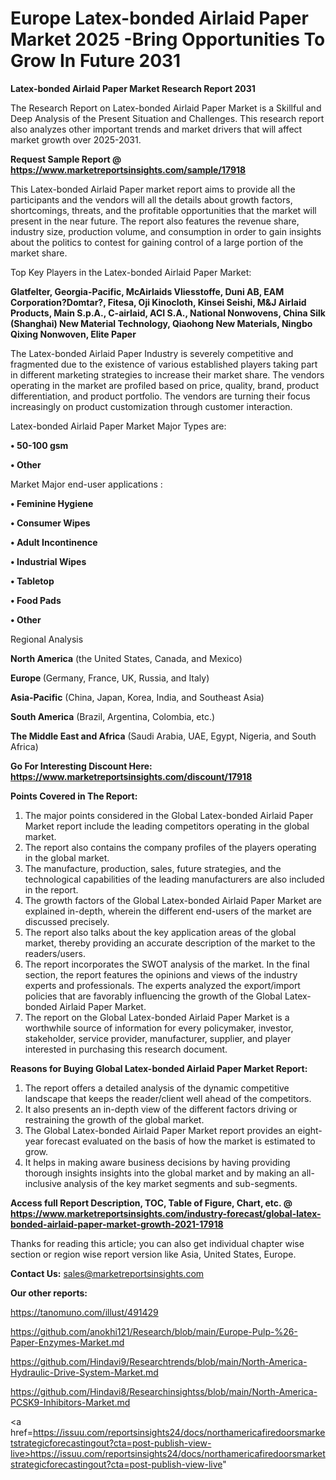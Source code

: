  # Europe Latex-bonded Airlaid Paper Market 2025 -Bring Opportunities To Grow In Future 2031

<strong>Latex-bonded Airlaid Paper Market Research Report 2031</strong>

The Research Report on Latex-bonded Airlaid Paper Market is a Skillful and Deep Analysis of the Present Situation and Challenges. This research report also analyzes other important trends and market drivers that will affect market growth over 2025-2031.

<strong>Request Sample Report @ <a href=https://www.marketreportsinsights.com/sample/17918>https://www.marketreportsinsights.com/sample/17918</a></strong>

This Latex-bonded Airlaid Paper market report aims to provide all the participants and the vendors will all the details about growth factors, shortcomings, threats, and the profitable opportunities that the market will present in the near future. The report also features the revenue share, industry size, production volume, and consumption in order to gain insights about the politics to contest for gaining control of a large portion of the market share.

Top Key Players in the Latex-bonded Airlaid Paper Market:

<strong>Glatfelter, Georgia-Pacific, McAirlaids Vliesstoffe, Duni AB, EAM Corporation?Domtar?, Fitesa, Oji Kinocloth, Kinsei Seishi, M&J Airlaid Products, Main S.p.A., C-airlaid, ACI S.A., National Nonwovens, China Silk (Shanghai) New Material Technology, Qiaohong New Materials, Ningbo Qixing Nonwoven, Elite Paper</strong>

The Latex-bonded Airlaid Paper Industry is severely competitive and fragmented due to the existence of various established players taking part in different marketing strategies to increase their market share. The vendors operating in the market are profiled based on price, quality, brand, product differentiation, and product portfolio. The vendors are turning their focus increasingly on product customization through customer interaction.

Latex-bonded Airlaid Paper Market Major Types are:

<strong>• 50-100 gsm

• Other</strong>

Market Major end-user applications :

<strong>• Feminine Hygiene

• Consumer Wipes

• Adult Incontinence

• Industrial Wipes

• Tabletop

• Food Pads

• Other</strong>

Regional Analysis

</u><strong><b>North America</b></strong> (the United States, Canada, and Mexico)

<strong><b>Europe </b></strong>(Germany, France, UK, Russia, and Italy)

<strong><b>Asia-Pacific</b></strong> (China, Japan, Korea, India, and Southeast Asia)

<strong><b>South America</b></strong> (Brazil, Argentina, Colombia, etc.)

<strong><b>The Middle East and Africa</b></strong> (Saudi Arabia, UAE, Egypt, Nigeria, and South Africa)

<strong>Go For Interesting Discount Here: <a href=https://www.marketreportsinsights.com/discount/17918>https://www.marketreportsinsights.com/discount/17918</a></strong>

<strong>Points Covered in The Report:</strong>
<ol>
  <li>The major points considered in the Global Latex-bonded Airlaid Paper Market report include the leading competitors operating in the global market.</li>
  <li>The report also contains the company profiles of the players operating in the global market.</li>
  <li>The manufacture, production, sales, future strategies, and the technological capabilities of the leading manufacturers are also included in the report.</li>
  <li>The growth factors of the Global Latex-bonded Airlaid Paper Market are explained in-depth, wherein the different end-users of the market are discussed precisely.</li>
  <li>The report also talks about the key application areas of the global market, thereby providing an accurate description of the market to the readers/users.</li>
  <li>The report incorporates the SWOT analysis of the market. In the final section, the report features the opinions and views of the industry experts and professionals. The experts analyzed the export/import policies that are favorably influencing the growth of the Global Latex-bonded Airlaid Paper Market.</li>
  <li>The report on the Global Latex-bonded Airlaid Paper Market is a worthwhile source of information for every policymaker, investor, stakeholder, service provider, manufacturer, supplier, and player interested in purchasing this research document.</li>
</ol>
<strong>Reasons for Buying Global Latex-bonded Airlaid Paper Market Report:</strong>

<ol>
  <li>The report offers a detailed analysis of the dynamic competitive landscape that keeps the reader/client well ahead of the competitors.</li>
  <li>It also presents an in-depth view of the different factors driving or restraining the growth of the global market.</li>
  <li>The Global Latex-bonded Airlaid Paper Market report provides an eight-year forecast evaluated on the basis of how the market is estimated to grow.</li>
  <li>It helps in making aware business decisions by having providing thorough insights insights into the global market and by making an all-inclusive analysis of the key market segments and sub-segments.</li>
</ol>
<strong>Access full Report Description, TOC, Table of Figure, Chart, etc. @ <a href=https://www.marketreportsinsights.com/industry-forecast/global-latex-bonded-airlaid-paper-market-growth-2021-17918>https://www.marketreportsinsights.com/industry-forecast/global-latex-bonded-airlaid-paper-market-growth-2021-17918</a></strong>


Thanks for reading this article; you can also get individual chapter wise section or region wise report version like Asia, United States, Europe.

<strong>Contact Us:</strong>
sales@marketreportsinsights.com

<strong>Our other reports:</strong>

<a href=https://tanomuno.com/illust/491429>https://tanomuno.com/illust/491429</a>

<a href=https://github.com/anokhi121/Research/blob/main/Europe-Pulp-%26-Paper-Enzymes-Market.md>https://github.com/anokhi121/Research/blob/main/Europe-Pulp-%26-Paper-Enzymes-Market.md</a>

<a href=https://github.com/Hindavi9/Researchtrends/blob/main/North-America-Hydraulic-Drive-System-Market.md>https://github.com/Hindavi9/Researchtrends/blob/main/North-America-Hydraulic-Drive-System-Market.md</a>

<a href=https://github.com/Hindavi8/Researchinsightss/blob/main/North-America-PCSK9-Inhibitors-Market.md>https://github.com/Hindavi8/Researchinsightss/blob/main/North-America-PCSK9-Inhibitors-Market.md</a>

<a href=https://issuu.com/reportsinsights24/docs/northamericafiredoorsmarketstrategicforecastingout?cta=post-publish-view-live>https://issuu.com/reportsinsights24/docs/northamericafiredoorsmarketstrategicforecastingout?cta=post-publish-view-live</a>"
